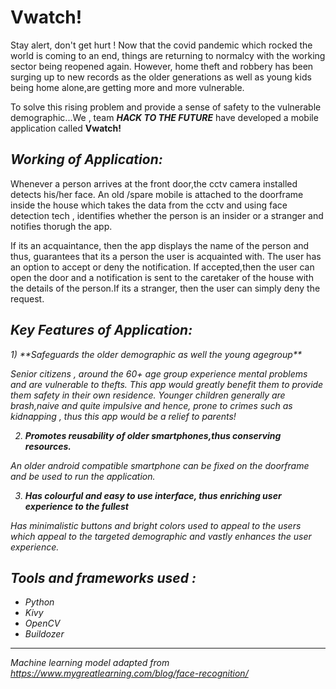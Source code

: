 # Vwatch!

Stay alert, don't get hurt ! Now that the covid pandemic which rocked the world is coming to an end, things are returning to normalcy with the working sector being reopened again.
However, home theft and robbery has been surging up to new records as the older generations as well as young kids being home alone,are getting more and more vulnerable. 

To solve this rising problem and provide a sense of safety to the vulnerable demographic...We , team <B><i>HACK TO THE FUTURE</B></i> have developed a mobile application called <b>Vwatch!</b>

<h2><b><i> Working of Application:</b></i></h2>

Whenever a person arrives at the front door,the cctv camera installed detects his/her face. An old /spare mobile is attached to the doorframe inside the house which takes the data from the cctv and using face detection tech , identifies whether the person is an insider or a stranger and notifies thorugh the app.

If its an acquaintance, then the app displays the name of the person and thus, guarantees that its a person the user is acquainted with. The user has an option to accept or deny the notification. If accepted,then the user can open the door and a notification is sent to the caretaker of the house with the details of the person.If its a stranger, then the user can simply deny the request.

<h2><b><i> Key Features of Application: </b></u></h2>
1) **Safeguards the older demographic as well the young agegroup**
    
Senior citizens , around the 60+ age group experience mental problems and are vulnerable to thefts. This app would greatly benefit them to provide them safety in their own residence.
        Younger children generally are brash,naive and quite impulsive and hence, prone to crimes such as kidnapping , thus this app would be a relief to parents!
        
2) **Promotes reusability of older smartphones,thus conserving resources.**

An older android compatible smartphone can be fixed on the doorframe and be used to run the application.  
    
3) **Has colourful and easy to use interface, thus enriching user experience to the fullest**
     
Has minimalistic buttons and bright colors used to appeal to the users which appeal to the targeted demographic and vastly enhances the user experience.       

<h2> Tools and frameworks used : </h2>
    
   <ul>
        <li> Python </li>
    <li> Kivy   </li> 
        <li> OpenCV </li>
        <li> Buildozer </li>
    </ul>
   

_______
Machine learning model adapted from https://www.mygreatlearning.com/blog/face-recognition/
